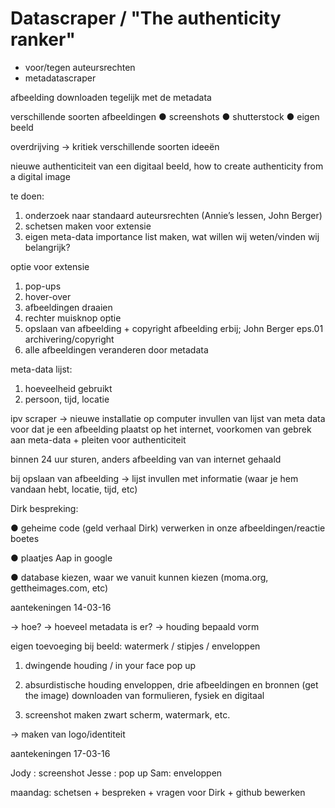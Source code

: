 
# Datascraper / "The authenticity ranker"

- voor/tegen auteursrechten
- metadatascraper

afbeelding downloaden tegelijk met de metadata

verschillende soorten afbeeldingen
●	screenshots
●	shutterstock
●	eigen beeld

overdrijving -> kritiek
verschillende soorten ideeën

nieuwe authenticiteit van een digitaal beeld, how to create authenticity from a digital image

te doen:
1.	onderzoek naar standaard auteursrechten (Annie’s lessen, John Berger)
2.	schetsen maken voor extensie
3.	eigen meta-data importance list maken, wat willen wij weten/vinden wij belangrijk?  

optie voor extensie

1.	pop-ups
2.	hover-over
3.	afbeeldingen draaien
4.	rechter muisknop optie
5.	opslaan van afbeelding + copyright afbeelding erbij; John Berger eps.01 archivering/copyright
6.	alle afbeeldingen veranderen door metadata

meta-data lijst:
1.	hoeveelheid gebruikt
2.	persoon, tijd, locatie

ipv scraper -> nieuwe installatie op computer
invullen van lijst van meta data voor dat je een afbeelding plaatst op het internet, voorkomen van gebrek aan meta-data + pleiten voor authenticiteit

binnen 24 uur sturen, anders afbeelding van van internet gehaald

bij opslaan van afbeelding -> lijst invullen met informatie (waar je hem vandaan hebt, locatie, tijd, etc)

Dirk bespreking:

●	geheime code (geld verhaal Dirk) verwerken in onze afbeeldingen/reactie
boetes

●	plaatjes Aap in google

●	database kiezen, waar we vanuit kunnen kiezen (moma.org, gettheimages.com, etc)

aantekeningen 14-03-16

-> hoe?
-> hoeveel metadata is er?
-> houding bepaald vorm

eigen toevoeging bij beeld: watermerk / stipjes / enveloppen

1.	dwingende houding / in your face
pop up

1.	absurdistische houding
enveloppen, drie afbeeldingen en bronnen (get the image)
downloaden van formulieren, fysiek en digitaal

1.	screenshot maken
zwart scherm, watermark, etc.


-> maken van logo/identiteit

aantekeningen 17-03-16

Jody : screenshot
Jesse : pop up
Sam: enveloppen

maandag: schetsen + bespreken + vragen voor Dirk + github bewerken
